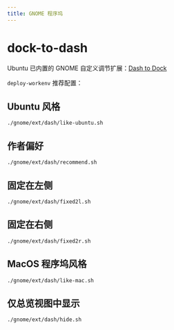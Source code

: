 ```yaml
---
title: GNOME 程序坞
---
```


# dock-to-dash

Ubuntu 已内置的 GNOME 自定义调节扩展：[Dash to Dock](https://extensions.gnome.org/extension/307/dash-to-dock/)

`deploy-workenv` 推荐配置：

## Ubuntu 风格

    ./gnome/ext/dash/like-ubuntu.sh

## 作者偏好

    ./gnome/ext/dash/recommend.sh

## 固定在左侧

    ./gnome/ext/dash/fixed2l.sh

## 固定在右侧

    ./gnome/ext/dash/fixed2r.sh

## MacOS 程序坞风格

    ./gnome/ext/dash/like-mac.sh

## 仅总览视图中显示

    ./gnome/ext/dash/hide.sh
